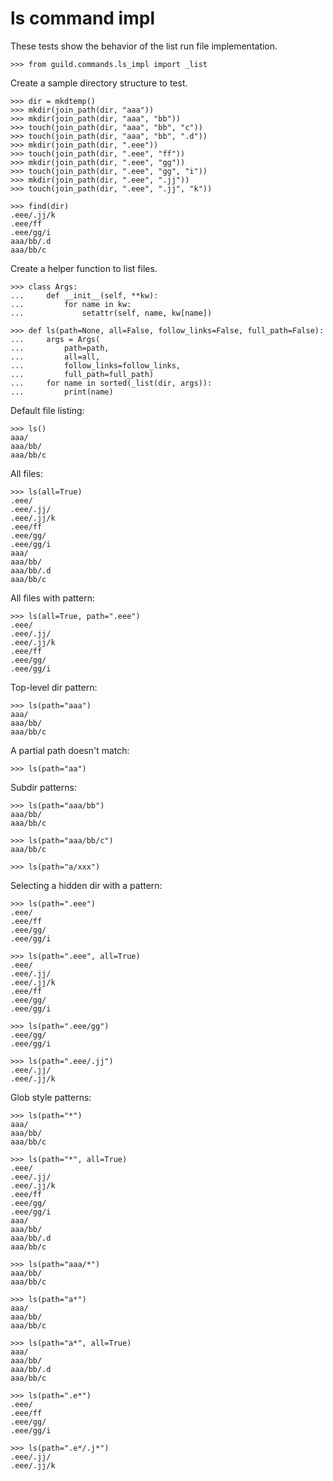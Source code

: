 # ls command impl

These tests show the behavior of the list run file implementation.

    >>> from guild.commands.ls_impl import _list

Create a sample directory structure to test.

    >>> dir = mkdtemp()
    >>> mkdir(join_path(dir, "aaa"))
    >>> mkdir(join_path(dir, "aaa", "bb"))
    >>> touch(join_path(dir, "aaa", "bb", "c"))
    >>> touch(join_path(dir, "aaa", "bb", ".d"))
    >>> mkdir(join_path(dir, ".eee"))
    >>> touch(join_path(dir, ".eee", "ff"))
    >>> mkdir(join_path(dir, ".eee", "gg"))
    >>> touch(join_path(dir, ".eee", "gg", "i"))
    >>> mkdir(join_path(dir, ".eee", ".jj"))
    >>> touch(join_path(dir, ".eee", ".jj", "k"))

    >>> find(dir)
    .eee/.jj/k
    .eee/ff
    .eee/gg/i
    aaa/bb/.d
    aaa/bb/c

Create a helper function to list files.

    >>> class Args:
    ...     def __init__(self, **kw):
    ...         for name in kw:
    ...             setattr(self, name, kw[name])

    >>> def ls(path=None, all=False, follow_links=False, full_path=False):
    ...     args = Args(
    ...         path=path,
    ...         all=all,
    ...         follow_links=follow_links,
    ...         full_path=full_path)
    ...     for name in sorted(_list(dir, args)):
    ...         print(name)

Default file listing:

    >>> ls()
    aaa/
    aaa/bb/
    aaa/bb/c

All files:

    >>> ls(all=True)
    .eee/
    .eee/.jj/
    .eee/.jj/k
    .eee/ff
    .eee/gg/
    .eee/gg/i
    aaa/
    aaa/bb/
    aaa/bb/.d
    aaa/bb/c

All files with pattern:

    >>> ls(all=True, path=".eee")
    .eee/
    .eee/.jj/
    .eee/.jj/k
    .eee/ff
    .eee/gg/
    .eee/gg/i

Top-level dir pattern:

    >>> ls(path="aaa")
    aaa/
    aaa/bb/
    aaa/bb/c

A partial path doesn't match:

    >>> ls(path="aa")

Subdir patterns:

    >>> ls(path="aaa/bb")
    aaa/bb/
    aaa/bb/c

    >>> ls(path="aaa/bb/c")
    aaa/bb/c

    >>> ls(path="a/xxx")

Selecting a hidden dir with a pattern:

    >>> ls(path=".eee")
    .eee/
    .eee/ff
    .eee/gg/
    .eee/gg/i

    >>> ls(path=".eee", all=True)
    .eee/
    .eee/.jj/
    .eee/.jj/k
    .eee/ff
    .eee/gg/
    .eee/gg/i

    >>> ls(path=".eee/gg")
    .eee/gg/
    .eee/gg/i

    >>> ls(path=".eee/.jj")
    .eee/.jj/
    .eee/.jj/k

Glob style patterns:

    >>> ls(path="*")
    aaa/
    aaa/bb/
    aaa/bb/c

    >>> ls(path="*", all=True)
    .eee/
    .eee/.jj/
    .eee/.jj/k
    .eee/ff
    .eee/gg/
    .eee/gg/i
    aaa/
    aaa/bb/
    aaa/bb/.d
    aaa/bb/c

    >>> ls(path="aaa/*")
    aaa/bb/
    aaa/bb/c

    >>> ls(path="a*")
    aaa/
    aaa/bb/
    aaa/bb/c

    >>> ls(path="a*", all=True)
    aaa/
    aaa/bb/
    aaa/bb/.d
    aaa/bb/c

    >>> ls(path=".e*")
    .eee/
    .eee/ff
    .eee/gg/
    .eee/gg/i

    >>> ls(path=".e*/.j*")
    .eee/.jj/
    .eee/.jj/k
